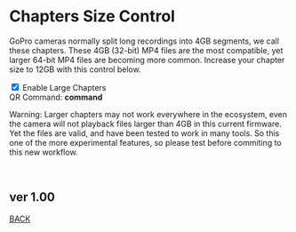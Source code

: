 <script src="../../jquery.min.js"></script>
<script src="../../qrcodeborder.js"></script>
<style>
        #qrcode{
            width: 100%;
        }
        div{
            width: 100%;
            display: inline-block;
        }
</style>

# Chapters Size Control

GoPro cameras normally split long recordings into 4GB segments, we call these chapters. These 4GB (32-bit) MP4 files are the most compatible, yet larger 64-bit MP4 files are becoming more common. Increase your chapter size to 12GB with this control below. 

<input type="checkbox" id="lchptrs" name="lchptrs" checked> 
<label for="lchptrs">Enable Large Chapters</label><br>
<center>
<div id="qrcode"></div>
<br>
</center>
QR Command: <b id="qrtext">command</b><br>

Warning: Larger chapters may not work everywhere in the ecosystem, even the camera will not playback files larger than 4GB in this current firmware. Yet the files are valid, and have been tested to work in many tools. So this one of the more experimental features, so please test before commiting to this new workflow.

<br> 
        
## ver 1.00
[BACK](..)

<script>
var once = true;
var qrcode;
var cmd = "";

function makeQR() 
{	
  if(once == true)
  {
    qrcode = new QRCode(document.getElementById("qrcode"), 
    {
      text : "!M64BT=1",
      width : 360,
      height : 360,
      correctLevel : QRCode.CorrectLevel.M
    });
    once = false;
  }
}

function timeLoop()
{
  cmd = "!M64BT=0";
  if(document.getElementById("lchptrs") != null)
  {
    if(document.getElementById("lchptrs").checked == true)
    {
      cmd = "!M64BT=1";
    }
  }

  qrcode.clear(); 
  qrcode.makeCode(cmd);
  document.getElementById("qrtext").innerHTML = cmd;
  var t = setTimeout(timeLoop, 50);
}

function myReloadFunction() {
  location.reload();
}

makeQR();
timeLoop();

</script>
